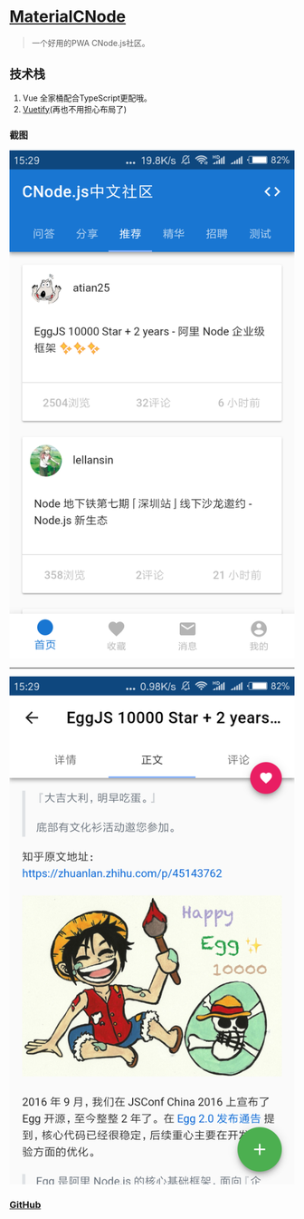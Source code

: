 # [MaterialCNode](https://alexleess.github.io/)

> 一个好用的PWA CNode.js社区。

## 技术栈

1. Vue 全家桶配合TypeScript更配哦。
2. [Vuetify](https://vuetifyjs.com)(再也不用担心布局了)

### 截图
![首页](./imgs/imgsScreenshot_2018-09-30-15-29-01-252_com.android.ch.png)

------

![详情](./imgs/imgsScreenshot_2018-09-30-15-29-11-585_com.android.ch.png)

### [GitHub](https://github.com/alexlees/MaterialCNode)
